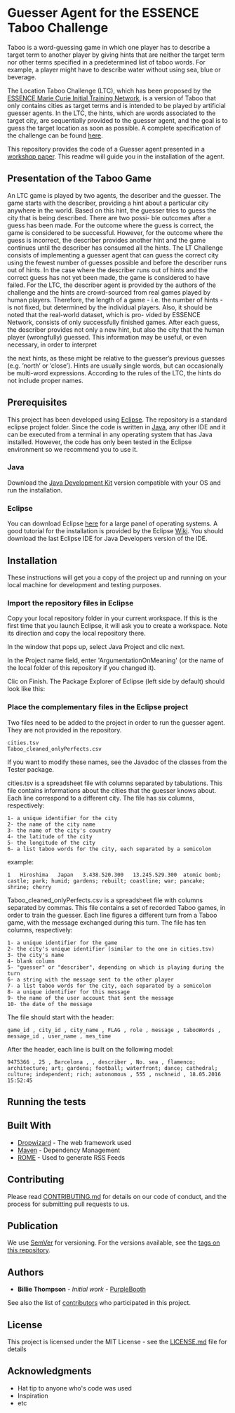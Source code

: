 # Guesser Agent for the ESSENCE Taboo Challenge

Taboo is a word-guessing game in which one player has to describe a target term to another player by giving hints that are neither the target term nor other terms specified in a predetermined list of taboo words. For example, a player might have to describe water without using sea, blue or beverage.

The Location Taboo Challenge (LTC), which has been proposed by the [ESSENCE Marie Curie Initial Training Network](https://www.essence-network.com/), is a version of Taboo that only contains cities as target terms and is intended to be played by artificial guesser agents. In the LTC, the hints, which are words associated to the target city, are sequentially provided to the guesser agent, and the goal is to guess the target location as soon as possible. A complete specification of the challenge can be found [here](https://www.essence-network.com/challenge/).

This repository provides the code of a Guesser agent presented in a [workshop paper](https://github.com/keminus/GuesserAgent#Publication). This readme will guide you in the installation of the agent.

## Presentation of the Taboo Game

An LTC game is played by two agents, the describer and the guesser. The game starts with the describer, providing a hint about a particular city anywhere in the world. Based on this hint, the guesser tries to guess the city that is being described. There are two possi- ble outcomes after a guess has been made. For the outcome where the guess is correct, the game is considered to be successful. However, for the outcome where the guess is incorrect, the describer provides another hint and the game continues until the describer has consumed all the hints. The LT Challenge consists of implementing a guesser agent that can guess the correct city using the fewest number of guesses possible and before the describer runs out of hints. In the case where the describer runs out of hints and the correct guess has not yet been made, the game is considered to have failed.
For the LTC, the describer agent is provided by the authors of the challenge and the hints are crowd-sourced from real games played by human players. Therefore, the length of a game - i.e. the number of hints - is not fixed, but determined by the individual players. Also, it should be noted that the real-world dataset, which is pro- vided by ESSENCE Network, consists of only successfully finished games. After each guess, the describer provides not only a new hint, but also the city that the human player (wrongfully) guessed. This information may be useful, or even necessary, in order to interpret
 
the next hints, as these might be relative to the guesser’s previous guesses (e.g. ’north’ or ’close’). Hints are usually single words, but can occasionally be multi-word expressions. According to the rules of the LTC, the hints do not include proper names.

## Prerequisites

This project has been developed using [Eclipse](https://eclipse.org/). The repository is a standard eclipse project folder. Since the code is written in [Java](https://www.java.com/fr/), any other IDE and it can be executed from a terminal in any operating system that has Java installed. However, the code has only been tested in the Eclipse environment so we recommend you to use it.

### Java

Download the [Java Development Kit](http://www.oracle.com/technetwork/java/javase/downloads/index.html) version compatible with your OS and run the installation.

### Eclipse

You can download Eclipse [here](https://eclipse.org/downloads/) for a large panel of operating systems. A good tutorial for the installation is provided by the Eclipse [Wiki](https://wiki.eclipse.org/Eclipse/Installation). You should download the last Eclipse IDE for Java Developers version of the IDE.

## Installation

These instructions will get you a copy of the project up and running on your local machine for development and testing purposes.

### Import the repository files in Eclipse

Copy your local repository folder in your current workspace. If this is the first time that you launch Eclipse, it will ask you to create a workspace. Note its direction and copy the local repository there.

In the window that pops up, select Java Project and clic next.

In the Project name field, enter 'ArgumentationOnMeaning' (or the name of the local folder of this repository if you changed it).

Clic on Finish. The Package Explorer of Eclipse (left side by default) should look like this:

### Place the complementary files in the Eclipse project

Two files need to be added to the project in order to run the guesser agent. They are not provided in the repository.

```
cities.tsv
Taboo_cleaned_onlyPerfects.csv
```

If you want to modify these names, see the Javadoc of the classes from the Tester package.

cities.tsv is a spreadsheet file with columns separated by tabulations. This file contains informations about the cities that the guesser knows about. Each line correspond to a different city. The file has six columns, respectively:

```
1- a unique identifier for the city
2- the name of the city name
3- the name of the city's country
4- the latitude of the city
5- the longitude of the city
6- a list taboo words for the city, each separated by a semicolon
```

example:

```
1	Hiroshima	Japan	3.438.520.300	13.245.529.300	atomic bomb; castle; park; humid; gardens; rebuilt; coastline; war; pancake; shrine; cherry
```

Taboo_cleaned_onlyPerfects.csv is a spreadsheet file with columns separated by commas. This file contains a set of recorded Taboo games, in order to train the guesser. Each line figures a different turn from a Taboo game, with the message exchanged during this turn. The file has ten columns, respectively:

```
1- a unique identifier for the game
2- the city's unique identifier (similar to the one in cities.tsv)
3- the city's name
4- blank column
5- "guesser" or "describer", depending on which is playing during the turn
6- a string with the message sent to the other player
7- a list taboo words for the city, each separated by a semicolon
8- a unique identifier for this message
9- the name of the user account that sent the message
10- the date of the message
```

The file should start with the header:

```
game_id , city_id , city_name , FLAG , role , message , tabooWords , message_id , user_name , mes_time
```

After the header, each line is built on the following model:

```
9475366 , 25 , Barcelona , , describer , No. sea , flamenco; architecture; art; gardens; football; waterfront; dance; cathedral; culture; independent; rich; autonomous , 555 , nschneid , 18.05.2016 15:52:45
```

## Running the tests


## Built With

* [Dropwizard](http://www.dropwizard.io/1.0.2/docs/) - The web framework used
* [Maven](https://maven.apache.org/) - Dependency Management
* [ROME](https://rometools.github.io/rome/) - Used to generate RSS Feeds

## Contributing

Please read [CONTRIBUTING.md](https://gist.github.com/PurpleBooth/b24679402957c63ec426) for details on our code of conduct, and the process for submitting pull requests to us.

## Publication

We use [SemVer](http://semver.org/) for versioning. For the versions available, see the [tags on this repository](https://github.com/your/project/tags). 

## Authors

* **Billie Thompson** - *Initial work* - [PurpleBooth](https://github.com/PurpleBooth)

See also the list of [contributors](https://github.com/your/project/contributors) who participated in this project.

## License

This project is licensed under the MIT License - see the [LICENSE.md](LICENSE.md) file for details

## Acknowledgments

* Hat tip to anyone who's code was used
* Inspiration
* etc
